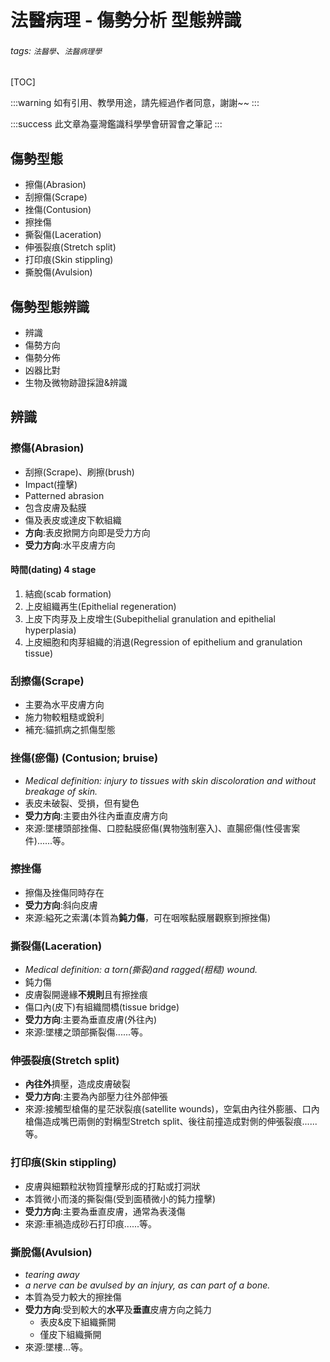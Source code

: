 # 法醫病理 - 傷勢分析 型態辨識
###### tags: `法醫學`、`法醫病理學`

[TOC]

:::warning
如有引用、教學用途，請先經過作者同意，謝謝~~
:::

:::success
此文章為臺灣鑑識科學學會研習會之筆記
:::

## 傷勢型態
- 擦傷(Abrasion)
- 刮擦傷(Scrape)
- 挫傷(Contusion)
- 擦挫傷
- 撕裂傷(Laceration)
- 伸張裂痕(Stretch split)
- 打印痕(Skin stippling)
- 撕脫傷(Avulsion)

## 傷勢型態辨識
- 辨識
- 傷勢方向
- 傷勢分佈
- 凶器比對
- 生物及微物跡證採證&辨識

## 辨識

### 擦傷(Abrasion)
- 刮擦(Scrape)、刷擦(brush)
- Impact(撞擊)
- Patterned abrasion
- 包含皮膚及黏膜
- 傷及表皮或達皮下軟組織
- **方向**:表皮掀開方向即是受力方向
- **受力方向**:水平皮膚方向

#### 時間(dating) **4 stage**
1. 結痂(scab formation)
2. 上皮組織再生(Epithelial regeneration)
3. 上皮下肉芽及上皮增生(Subepithelial granulation and epithelial hyperplasia)
4. 上皮細胞和肉芽組織的消退(Regression of epithelium and granulation tissue)

### 刮擦傷(Scrape)
- 主要為水平皮膚方向
- 施力物較粗糙或銳利
- 補充:貓抓病之抓傷型態

### 挫傷(瘀傷) (Contusion; bruise)
- *Medical definition: injury to tissues with skin discoloration and without breakage of skin.*
- 表皮未破裂、受損，但有變色
- **受力方向**:主要由外往內垂直皮膚方向
- 來源:墜樓頭部挫傷、口腔黏膜瘀傷(異物強制塞入)、直腸瘀傷(性侵害案件)......等。

### 擦挫傷
- 擦傷及挫傷同時存在
- **受力方向**:斜向皮膚
- 來源:縊死之索溝(本質為**鈍力傷**，可在咽喉黏膜層觀察到擦挫傷)

### 撕裂傷(Laceration)
- *Medical definition: a torn(撕裂)and ragged(粗糙) wound.*
- 鈍力傷
- 皮膚裂開邊緣**不規則**且有擦挫痕
- 傷口內(皮下)有組織間橋(tissue bridge)
- **受力方向**:主要為垂直皮膚(外往內)
- 來源:墜樓之頭部撕裂傷......等。

### 伸張裂痕(Stretch split)
- **內往外**擠壓，造成皮膚破裂
- **受力方向**:主要為內部壓力往外部伸張
- 來源:接觸型槍傷的星茫狀裂痕(satellite wounds)，空氣由內往外膨脹、口內槍傷造成嘴巴兩側的對稱型Stretch split、後往前撞造成對側的伸張裂痕......等。

### 打印痕(Skin stippling)
- 皮膚與細顆粒狀物質撞擊形成的打點或打洞狀
- 本質微小而淺的撕裂傷(受到面積微小的鈍力撞擊)
- **受力方向**:主要為垂直皮膚，通常為表淺傷
- 來源:車禍造成砂石打印痕......等。

### 撕脫傷(Avulsion)
- *tearing away*
- *a nerve can be avulsed by an injury, as can part of a bone.*
- 本質為受力較大的擦挫傷
- **受力方向**:受到較大的**水平**及**垂直**皮膚方向之鈍力
    - 表皮&皮下組織撕開
    - 僅皮下組織撕開
- 來源:墜樓...等。 